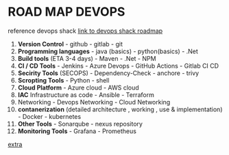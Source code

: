# ROAD MAP DEVOPS
reference devops shack 
[link to devops shack roadmap ](https://www.youtube.com/watch?v=dqeVWDBzyMc)

1. **Version Control**
		- github
		- gitlab
		- git
2. **Programming languages**
		- java (basics)
		- python(basics)
		- .Net
3. **Build tools** (ETA 3-4 days)
		- Maven 
		- .Net
		- NPM
4. **CI / CD Tools**
		- Jenkins
		- Azure Devops
		- GitHub Actions
		- Gitlab CI CD
5. **Secirity Tools**  (SECOPS)
		- Dependency-Check 
		- anchore
		- trivy
6. **Scropting Tools**
		- Python 
		- shell
7. **Cloud Platform**
		- Azure cloud 
		- AWS cloud
8. **IAC** Infrastructure as code
		- Ansible 
		- Terraform
9. Networking 
		- Devops Networking 
		- Cloud Networking
10. **contanerization**
			(detailed architecture , working , use & implementation)
		- Docker
		- kubernetes
11. **Other Tools**
		- Sonarqube
		- nexus repository
12. **Monitoring Tools**
		- Grafana
		- Prometheus


[extra](https://www.canva.com/design/DAF3f8aSnL4/_4aFV4xtinJEko-BUDlPcg/edit)	  
